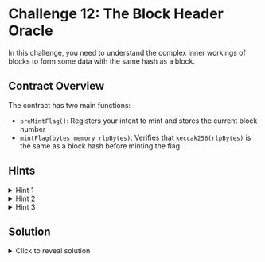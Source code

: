 # Challenge 12: The Block Header Oracle

In this challenge, you need to understand the complex inner workings of blocks to form some data with the same hash as a block.

## Contract Overview
The contract has two main functions:
- `preMintFlag()`: Registers your intent to mint and stores the current block number
- `mintFlag(bytes memory rlpBytes)`: Verifies that `keccak256(rlpBytes)` is the same as a block hash before minting the flag

## Hints
<details>
<summary>Hint 1</summary>
<code>mintFlag(bytes memory rlpBytes)</code> requires <code>keccak256(rlpBytes)</code> to be the same as <code>blockhash(registeredBlock)</code>. It's virtually impossible to find data that hashes to the same value. How else can you get some data that has the same hash?
</details>

<details>
<summary>Hint 2</summary>
Under the hood, <code>blockhash()</code> has a <code>keccak256()</code> operation. If we figure out the parameters to this hash, we can pass that into the <code>mintFlag()</code> function!
</details>

<details>
<summary>Hint 3</summary>
A block hash is the Keccak-256 hash of the block header encoded in RLP. Note that this is Optimism, so the block header will be different!

Specifically, here is the structure of the Optimism block header:

```
[
    parentBlockHash,
    sha3Uncles,
    miner,
    stateRoot,
    transactionsRoot,
    receiptsRoot,
    logsBloom,
    number,
    gasLimit,
    gasUsed,
    timestamp,
    extraData,
    mixHash,
    nonce, // <- after PoW, 8 bytes of zeros
    baseFeePerGas,
    withdrawalsRoot,
    blobGasUsed,
    excessBlobGas,
    parentBeaconBlockRoot
]
```
</details>

## Solution
<details>
<summary>Click to reveal solution</summary>

1. First, register for minting:
<pre><code>challenge12.preMintFlag();
uint256 targetBlock = block.number + challenge12.futureBlocks();</code></pre>

2. Get the block data for <code>targetBlock</code>. This can be obtained by an <code>eth_getBlockByNumber</code> call to an RPC.

3. After converting to a list (see hint #3), RLP encode it.

4. Submit the proof:
<pre><code>challenge12.mintFlag(rlpEncoded);</code></pre>

The contract will:
- Verify the block number matches
- Check that the RLP-encoded header matches the block hash
- Mint your flag if everything is correct

Congratulations! You've mastered block header verification and RLP encoding! 🎉
</details>
